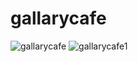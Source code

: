 # gallarycafe
![gallarycafe](https://github.com/Ashmeet1999/gallarycafe/assets/127505055/f67ab57f-91e6-4ec4-9578-e0793b049fab)
![gallarycafe1](https://github.com/Ashmeet1999/gallarycafe/assets/127505055/1a940866-9c93-4f6b-8a3d-259871e8c5d0)

